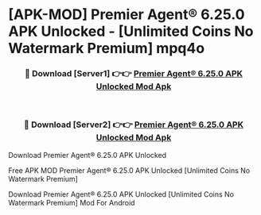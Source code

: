# [APK-MOD] Premier Agent® 6.25.0 APK Unlocked - [Unlimited Coins No Watermark Premium] mpq4o



<div align="center">
<h3>🔴 Download [Server1] 👉👉 <a href="https://momento.my/?title=Premier_Agent®_6.25.0_APK_Unlocked">Premier Agent® 6.25.0 APK Unlocked Mod Apk</a></h3><br>

<h3>🔴 Download [Server2] 👉👉 <a href="https://momento.my/?title=Premier_Agent®_6.25.0_APK_Unlocked">Premier Agent® 6.25.0 APK Unlocked Mod Apk</a></h3>
</div>



Download Premier Agent® 6.25.0 APK Unlocked 

Free APK MOD Premier Agent® 6.25.0 APK Unlocked [Unlimited Coins No Watermark Premium]

Download Premier Agent® 6.25.0 APK Unlocked [Unlimited Coins No Watermark Premium] Mod For Android
